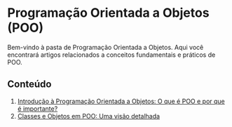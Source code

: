 # Programação Orientada a Objetos (POO)

Bem-vindo à pasta de Programação Orientada a Objetos. Aqui você encontrará artigos relacionados a conceitos fundamentais e práticos de POO.

## Conteúdo

1. [Introdução à Programação Orientada a Objetos: O que é POO e por que é importante?](https://medium.com/@kassiolima/introdução-à-programação-orientada-a-objetos-o-que-é-poo-e-por-que-é-importante-27d759a906a0)
2. [Classes e Objetos em POO: Uma visão detalhada](https://medium.com/@kassiolima/classes-e-objetos-em-poo-uma-visão-detalhada-99583ab8784c)

